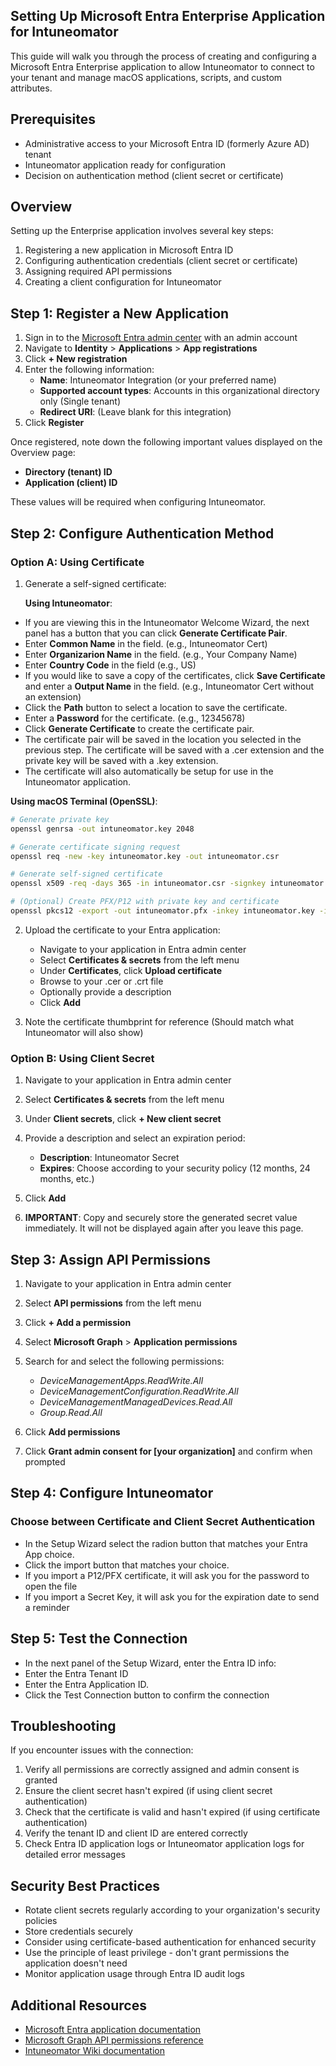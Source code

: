 ## Setting Up Microsoft Entra Enterprise Application for Intuneomator

This guide will walk you through the process of creating and configuring a Microsoft Entra Enterprise application to allow Intuneomator to connect to your tenant and manage macOS applications, scripts, and custom attributes.

## Prerequisites

- Administrative access to your Microsoft Entra ID (formerly Azure AD) tenant
- Intuneomator application ready for configuration
- Decision on authentication method (client secret or certificate)

## Overview

Setting up the Enterprise application involves several key steps:

1. Registering a new application in Microsoft Entra ID
2. Configuring authentication credentials (client secret or certificate)
3. Assigning required API permissions
4. Creating a client configuration for Intuneomator

## Step 1: Register a New Application

1. Sign in to the [Microsoft Entra admin center](https://entra.microsoft.com) with an admin account
2. Navigate to **Identity** > **Applications** > **App registrations**
3. Click **+ New registration**
4. Enter the following information:
   - **Name**: Intuneomator Integration (or your preferred name)
   - **Supported account types**: Accounts in this organizational directory only (Single tenant)
   - **Redirect URI**: (Leave blank for this integration)
5. Click **Register**

Once registered, note down the following important values displayed on the Overview page:
- **Directory (tenant) ID**
- **Application (client) ID**

These values will be required when configuring Intuneomator.

## Step 2: Configure Authentication Method

### Option A: Using Certificate

1. Generate a self-signed certificate:  

    **Using Intuneomator**:  

- If you are viewing this in the Intuneomator Welcome Wizard, the next panel has a button that you can click **Generate Certificate Pair**.
- Enter **Common Name** in the field. (e.g., Intuneomator Cert)
- Enter **Organizarion Name** in the field. (e.g., Your Company Name)
- Enter **Country Code** in the field (e.g., US)
- If you would like to save a copy of the certificates, click **Save Certificate** and enter a **Output Name** in the field. (e.g., Intuneomator Cert without an extension)
- Click the **Path** button to select a location to save the certificate.
- Enter a **Password** for the certificate. (e.g., 12345678)
- Click **Generate Certificate** to create the certificate pair.
- The certificate pair will be saved in the location you selected in the previous step. The certificate will be saved with a .cer extension and the private key will be saved with a .key extension.
- The certificate will also automatically be setup for use in the Intuneomator application.

 **Using macOS Terminal (OpenSSL)**:

```bash
# Generate private key
openssl genrsa -out intuneomator.key 2048

# Generate certificate signing request
openssl req -new -key intuneomator.key -out intuneomator.csr

# Generate self-signed certificate
openssl x509 -req -days 365 -in intuneomator.csr -signkey intuneomator.key -out intuneomator.crt

# (Optional) Create PFX/P12 with private key and certificate
openssl pkcs12 -export -out intuneomator.pfx -inkey intuneomator.key -in intuneomator.crt
```

2. Upload the certificate to your Entra application:
   - Navigate to your application in Entra admin center
   - Select **Certificates & secrets** from the left menu
   - Under **Certificates**, click **Upload certificate**
   - Browse to your .cer or .crt file
   - Optionally provide a description
   - Click **Add**

3. Note the certificate thumbprint for reference (Should match what Intuneomator will also show)

### Option B: Using Client Secret

1. Navigate to your application in Entra admin center
2. Select **Certificates & secrets** from the left menu
3. Under **Client secrets**, click **+ New client secret**
4. Provide a description and select an expiration period:
   - **Description**: Intuneomator Secret
   - **Expires**: Choose according to your security policy (12 months, 24 months, etc.)

5. Click **Add**
6. **IMPORTANT**: Copy and securely store the generated secret value immediately. It will not be displayed again after you leave this page.


## Step 3: Assign API Permissions

1. Navigate to your application in Entra admin center
2. Select **API permissions** from the left menu
3. Click **+ Add a permission**
4. Select **Microsoft Graph** > **Application permissions**
5. Search for and select the following permissions:
   - *DeviceManagementApps.ReadWrite.All*
   - *DeviceManagementConfiguration.ReadWrite.All*
   - *DeviceManagementManagedDevices.Read.All*
   - *Group.Read.All*

6. Click **Add permissions**
7. Click **Grant admin consent for [your organization]** and confirm when prompted

## Step 4: Configure Intuneomator

### Choose between Certificate and Client Secret Authentication

- In the Setup Wizard select the radion button that matches your Entra App choice.  
- Click the import button that matches your choice.  
- If you import a P12/PFX certificate, it will ask you for the password to open the file
- If you import a Secret Key, it will ask you for the expiration date to send a reminder 


## Step 5: Test the Connection

- In the next panel of the Setup Wizard, enter the Entra ID info:
- Enter the Entra Tenant ID
- Enter the Entra Application ID.
- Click the Test Connection button to confirm the connection 

## Troubleshooting

If you encounter issues with the connection:

1. Verify all permissions are correctly assigned and admin consent is granted
2. Ensure the client secret hasn't expired (if using client secret authentication)
3. Check that the certificate is valid and hasn't expired (if using certificate authentication)
4. Verify the tenant ID and client ID are entered correctly
5. Check Entra ID application logs or Intuneomator application logs for detailed error messages

## Security Best Practices

- Rotate client secrets regularly according to your organization's security policies
- Store credentials securely
- Consider using certificate-based authentication for enhanced security
- Use the principle of least privilege - don't grant permissions the application doesn't need
- Monitor application usage through Entra ID audit logs

## Additional Resources

- [Microsoft Entra application documentation](https://learn.microsoft.com/en-us/entra/identity-platform/quickstart-register-app)
- [Microsoft Graph API permissions reference](https://learn.microsoft.com/en-us/graph/permissions-reference)
- [Intuneomator Wiki documentation](https://github.com/gilburns/intuneomator/wiki)
